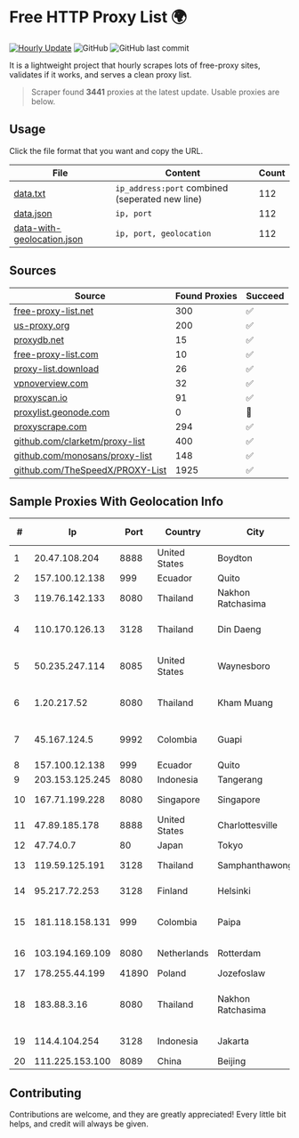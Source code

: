 
# Free HTTP Proxy List 🌍

[![Hourly Update](https://github.com/mertguvencli/http-proxy-list/actions/workflows/main.yml/badge.svg?branch=main)](https://github.com/mertguvencli/http-proxy-list/actions/workflows/main.yml)
![GitHub](https://img.shields.io/github/license/mertguvencli/http-proxy-list)
![GitHub last commit](https://img.shields.io/github/last-commit/mertguvencli/http-proxy-list)

It is a lightweight project that hourly scrapes lots of free-proxy sites, validates if it works, and serves a clean proxy list.


> Scraper found **3441** proxies at the latest update. Usable proxies are below.

## Usage

Click the file format that you want and copy the URL.


|File|Content|Count|
|----|-------|-----|
|[data.txt](https://raw.githubusercontent.com/mertguvencli/http-proxy-list/main/proxy-list/data.txt)|`ip_address:port` combined (seperated new line)|112|
|[data.json](https://raw.githubusercontent.com/mertguvencli/http-proxy-list/main/proxy-list/data.json)|`ip, port`|112|
|[data-with-geolocation.json](https://raw.githubusercontent.com/mertguvencli/http-proxy-list/main/proxy-list/data-with-geolocation.json)|`ip, port, geolocation`|112|

## Sources

|Source|Found Proxies|Succeed|
|------|-------------|-------|
|[free-proxy-list.net](https://free-proxy-list.net)|300|✅|
|[us-proxy.org](https://www.us-proxy.org)|200|✅|
|[proxydb.net](http://proxydb.net)|15|✅|
|[free-proxy-list.com](https://free-proxy-list.com/?page=&port=&type%5B%5D=http&type%5B%5D=https&up_time=0&search=Search)|10|✅|
|[proxy-list.download](https://www.proxy-list.download/HTTP)|26|✅|
|[vpnoverview.com](https://vpnoverview.com/privacy/anonymous-browsing/free-proxy-servers)|32|✅|
|[proxyscan.io](https://www.proxyscan.io)|91|✅|
|[proxylist.geonode.com](https://proxylist.geonode.com/api/proxy-list?limit=300&page=1&sort_by=lastChecked&sort_type=desc&protocols=http,https)|0|🚫|
|[proxyscrape.com](https://api.proxyscrape.com/v2/?request=displayproxies&protocol=http&timeout=10000&country=all&ssl=all&anonymity=all)|294|✅|
|[github.com/clarketm/proxy-list](https://raw.githubusercontent.com/clarketm/proxy-list/master/proxy-list-raw.txt)|400|✅|
|[github.com/monosans/proxy-list](https://raw.githubusercontent.com/monosans/proxy-list/main/proxies/http.txt)|148|✅|
|[github.com/TheSpeedX/PROXY-List](https://raw.githubusercontent.com/TheSpeedX/PROXY-List/master/http.txt)|1925|✅|


## Sample Proxies With Geolocation Info

|#|Ip|Port|Country|City|Internet Service Provider|
|-|--|----|-------|----|-------------------------|
|1|20.47.108.204|8888|United States|Boydton|Microsoft Corporation|
|2|157.100.12.138|999|Ecuador|Quito|Telconet S.A|
|3|119.76.142.133|8080|Thailand|Nakhon Ratchasima|True Internet Co., Ltd.|
|4|110.170.126.13|3128|Thailand|Din Daeng|True Internet Corporation CO. Ltd.|
|5|50.235.247.114|8085|United States|Waynesboro|Comcast Cable Communications, LLC|
|6|1.20.217.52|8080|Thailand|Kham Muang|TOT Public Company Limited|
|7|45.167.124.5|9992|Colombia|Guapi|Sepcom Comunicaciones SAS|
|8|157.100.12.138|999|Ecuador|Quito|Telconet S.A|
|9|203.153.125.245|8080|Indonesia|Tangerang|GMNUSANTARA|
|10|167.71.199.228|8080|Singapore|Singapore|DigitalOcean, LLC|
|11|47.89.185.178|8888|United States|Charlottesville|Alibaba.com LLC|
|12|47.74.0.7|80|Japan|Tokyo|Alibaba.com LLC|
|13|119.59.125.191|3128|Thailand|Samphanthawong|Metrabyte Co., Ltd|
|14|95.217.72.253|3128|Finland|Helsinki|Hetzner Online GmbH|
|15|181.118.158.131|999|Colombia|Paipa|Media Commerce Partners S.A|
|16|103.194.169.109|8080|Netherlands|Rotterdam|HostPalace Web Solution PVT LTD|
|17|178.255.44.199|41890|Poland|Jozefoslaw|Artnet Sp. z o.o.|
|18|183.88.3.16|8080|Thailand|Nakhon Ratchasima|Triple T Broadband Public Company Limited|
|19|114.4.104.254|3128|Indonesia|Jakarta|PT. INDOSAT Tbk|
|20|111.225.153.100|8089|China|Beijing|Chinanet|



## Contributing

Contributions are welcome, and they are greatly appreciated! Every
little bit helps, and credit will always be given.

